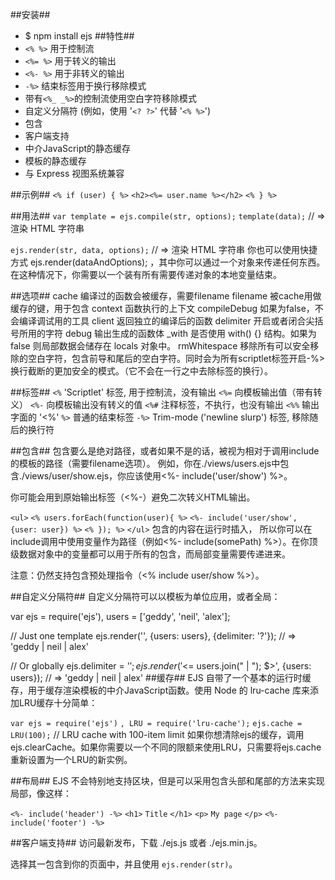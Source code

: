 ##安装##
-  $ npm install ejs
##特性##
-  `<% %>` 用于控制流
-  `<%= %>` 用于转义的输出
-  `<%- %>` 用于非转义的输出
-  `-%>` 结束标签用于换行移除模式
-  带有`<%_ _%>`的控制流使用空白字符移除模式
-  自定义分隔符 (例如，使用 '`<? ?>`' 代替 '`<% %>`')
-  包含
-  客户端支持
-  中介JavaScript的静态缓存
-  模板的静态缓存
-  与 Express 视图系统兼容

##示例##
`<% if (user) { %>`
  `<h2><%= user.name %></h2>`
`<% } %>`

##用法##
`var template = ejs.compile(str, options);`
`template(data);`
// => 渲染 HTML 字符串

`ejs.render(str, data, options);`
// => 渲染 HTML 字符串
你也可以使用快捷方式 ejs.render(dataAndOptions); ，其中你可以通过一个对象来传递任何东西。在这种情况下，你需要以一个装有所有需要传递对象的本地变量结束。

##选项##
cache 编译过的函数会被缓存，需要filename
filename 被cache用做缓存的键，用于包含
context 函数执行的上下文
compileDebug 如果为false，不会编译调试用的工具
client 返回独立的编译后的函数
delimiter 开启或者闭合尖括号所用的字符
debug 输出生成的函数体
_with 是否使用 with() {} 结构。如果为 false 则局部数据会储存在 locals 对象中。
rmWhitespace 移除所有可以安全移除的空白字符，包含前导和尾后的空白字符。同时会为所有scriptlet标签开启-%>换行截断的更加安全的模式。（它不会在一行之中去除标签的换行）。

##标签##
`<%` 'Scriptlet' 标签, 用于控制流，没有输出
`<%=` 向模板输出值（带有转义）
`<%-` 向模板输出没有转义的值
`<%#` 注释标签，不执行，也没有输出
`<%%` 输出字面的 '<%'
`%>` 普通的结束标签
`-%>` Trim-mode ('newline slurp') 标签, 移除随后的换行符

##包含##
包含要么是绝对路径，或者如果不是的话，被视为相对于调用include的模板的路径（需要filename选项）。 例如，你在./views/users.ejs中包含./views/user/show.ejs，你应该使用<%- include('user/show') %>。

你可能会用到原始输出标签（<%-）避免二次转义HTML输出。

`<ul>`
  `<% users.forEach(function(user){ %>`
    `<%- include('user/show', {user: user}) %>`
  `<% }); %>`
`</ul>`
包含的内容在运行时插入， 所以你可以在include调用中使用变量作为路径（例如<%- include(somePath) %>）。在你顶级数据对象中的变量都可以用于所有的包含，而局部变量需要传递进来。

注意：仍然支持包含预处理指令（<% include user/show %>）。

##自定义分隔符##
自定义分隔符可以以模板为单位应用，或者全局：

var ejs = require('ejs'),
    users = ['geddy', 'neil', 'alex'];

// Just one template
ejs.render('<?= users.join(" | "); ?>', {users: users}, {delimiter: '?'});
// => 'geddy | neil | alex'

// Or globally
ejs.delimiter = '$';
ejs.render('<$= users.join(" | "); $>', {users: users});
// => 'geddy | neil | alex'
##缓存##
EJS 自带了一个基本的运行时缓存，用于缓存渲染模板的中介JavaScript函数。使用 Node 的 lru-cache 库来添加LRU缓存十分简单：

`var ejs = require('ejs')`
  `, LRU = require('lru-cache');`
`ejs.cache = LRU(100);` // LRU cache with 100-item limit
如果你想清除ejs的缓存，调用ejs.clearCache。如果你需要以一个不同的限额来使用LRU，只需要将ejs.cache重新设置为一个LRU的新实例。

##布局##
EJS 不会特别地支持区块，但是可以采用包含头部和尾部的方法来实现局部，像这样：

`<%- include('header') -%>`
`<h1>`
  `Title`
`</h1>`
`<p>`
  `My page`
`</p>`
`<%- include('footer') -%>`

##客户端支持##
访问最新发布，下载
./ejs.js 或者 ./ejs.min.js。

选择其一包含到你的页面中，并且使用  `ejs.render(str)`。